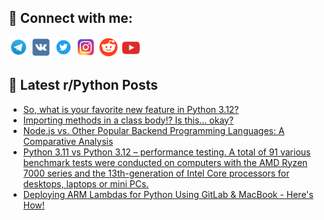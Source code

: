 ## 🔎 Connect with me:
[<img src="https://github.com/bullbesh/bullbesh/blob/main/images/Telegram.png" width="32" height="32" />](https://t.me/bullbesh)
[<img src="https://github.com/bullbesh/bullbesh/blob/main/images/VK.png" width="32" height="32" />](https://vk.com/bullbesh)
[<img src="https://github.com/bullbesh/bullbesh/blob/main/images/Twitter.png" width="32" height="32" />](https://twitter.com/bullbesh1)
[<img src="https://github.com/bullbesh/bullbesh/blob/main/images/Instagram.png" width="32" height="32" />](https://www.instagram.com/bullbesh)
[<img src="https://github.com/bullbesh/bullbesh/blob/main/images/Reddit.png" width="32" height="32" />](https://www.reddit.com/user/bullbesh)
[<img src="https://github.com/bullbesh/bullbesh/blob/main/images/YouTube.png" width="32" height="32" />](https://www.youtube.com/channel/UCtfjRs6uzgq5mfm8S06WTcg)

## 📕 Latest r/Python Posts
<!-- BLOG-POST-LIST:START -->
- [So, what is your favorite new feature in Python 3.12?](https://www.reddit.com/r/Python/comments/17a00xf/so_what_is_your_favorite_new_feature_in_python_312/)
- [Importing methods in a class body!? Is this... okay?](https://www.reddit.com/r/Python/comments/179yms3/importing_methods_in_a_class_body_is_this_okay/)
- [Node.js vs. Other Popular Backend Programming Languages: A Comparative Analysis](https://www.reddit.com/r/Python/comments/179xkjx/nodejs_vs_other_popular_backend_programming/)
- [Python 3.11 vs Python 3.12 – performance testing. A total of 91 various benchmark tests were conducted on computers with the AMD Ryzen 7000 series and the 13th-generation of Intel Core processors for desktops, laptops or mini PCs.](https://www.reddit.com/r/Python/comments/179wt14/python_311_vs_python_312_performance_testing_a/)
- [Deploying ARM Lambdas for Python Using GitLab &amp; MacBook - Here&#39;s How!](https://www.reddit.com/r/Python/comments/179v5hr/deploying_arm_lambdas_for_python_using_gitlab/)
<!-- BLOG-POST-LIST:END -->
